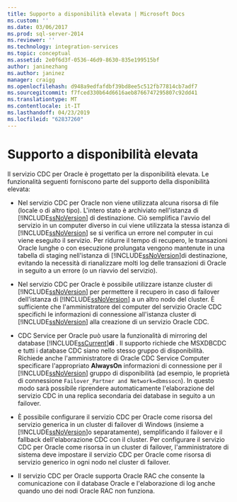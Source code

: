 ```yaml
---
title: Supporto a disponibilità elevata | Microsoft Docs
ms.custom: ''
ms.date: 03/06/2017
ms.prod: sql-server-2014
ms.reviewer: ''
ms.technology: integration-services
ms.topic: conceptual
ms.assetid: 2e0f6d3f-0536-46d9-8630-835e199515bf
author: janinezhang
ms.author: janinez
manager: craigg
ms.openlocfilehash: d948a9edfafdbf39bd8ee5c512fb77814cb7adf7
ms.sourcegitcommit: f7fced330b64d6616aeb8766747295807c92dd41
ms.translationtype: MT
ms.contentlocale: it-IT
ms.lasthandoff: 04/23/2019
ms.locfileid: "62837260"
---
```

# <a name="high-availability-support"></a>Supporto a disponibilità elevata
  Il servizio CDC per Oracle è progettato per la disponibilità elevata. Le funzionalità seguenti forniscono parte del supporto della disponibilità elevata:  
  
-   Nel servizio CDC per Oracle non viene utilizzata alcuna risorsa di file (locale o di altro tipo). L'intero stato è archiviato nell'istanza di [!INCLUDE[ssNoVersion](../../includes/ssnoversion-md.md)] di destinazione. Ciò semplifica l'avvio del servizio in un computer diverso in cui viene utilizzata la stessa istanza di [!INCLUDE[ssNoVersion](../../includes/ssnoversion-md.md)] se si verifica un errore nel computer in cui viene eseguito il servizio. Per ridurre il tempo di recupero, le transazioni Oracle lunghe o con esecuzione prolungata vengono mantenute in una tabella di staging nell'istanza di [!INCLUDE[ssNoVersion](../../includes/ssnoversion-md.md)]di destinazione, evitando la necessità di rianalizzare molti log delle transazioni di Oracle in seguito a un errore (o un riavvio del servizio).  
  
-   Nel servizio CDC per Oracle è possibile utilizzare istanze cluster di [!INCLUDE[ssNoVersion](../../includes/ssnoversion-md.md)] per permettere il recupero in caso di failover dell'istanza di [!INCLUDE[ssNoVersion](../../includes/ssnoversion-md.md)] a un altro nodo del cluster. È sufficiente che l'amministratore del computer del servizio Oracle CDC specifichi le informazioni di connessione all'istanza cluster di [!INCLUDE[ssNoVersion](../../includes/ssnoversion-md.md)] alla creazione di un servizio Oracle CDC.  
  
-   CDC Service per Oracle può usare la funzionalità di mirroring del database [!INCLUDE[ssCurrent](../../includes/sscurrent-md.md)]**di** . Il supporto richiede che MSXDBCDC e tutti i database CDC siano nello stesso gruppo di disponibilità. Richiede anche l'amministratore di Oracle CDC Service Computer specificare l'appropriato **AlwaysOn** informazioni di connessione per il [!INCLUDE[ssNoVersion](../../includes/ssnoversion-md.md)] gruppo di disponibilità (ad esempio, le proprietà di connessione `Failover_Partner and Network=dbmssocn`). In questo modo sarà possibile riprendere automaticamente l'elaborazione del servizio CDC in una replica secondaria dei database in seguito a un failover.  
  
-   È possibile configurare il servizio CDC per Oracle come risorsa del servizio generica in un cluster di failover di Windows (insieme a [!INCLUDE[ssNoVersion](../../includes/ssnoversion-md.md)]o separatamente), semplificando il failover e il fallback dell'elaborazione CDC con il cluster. Per configurare il servizio CDC per Oracle come risorsa in un cluster di failover, l'amministratore di sistema deve impostare il servizio CDC per Oracle come risorsa di servizio generico in ogni nodo nel cluster di failover.  
  
-   Il servizio CDC per Oracle supporta Oracle RAC che consente la comunicazione con il database Oracle e l'elaborazione di log anche quando uno dei nodi Oracle RAC non funziona.  
  
  
